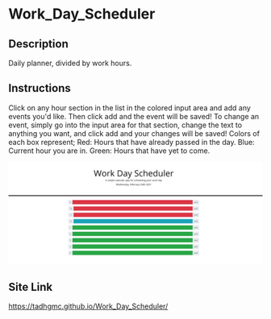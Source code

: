 # Work_Day_Scheduler


## Description
Daily planner, divided by work hours.

## Instructions
Click on any hour section in the list in the colored input area and add any events you'd like. Then click add and the event will be saved! To change an event, simply go into the input area for that section, change the text to anything you want, and click add and your changes will be saved!
Colors of each box represent; Red: Hours that have already passed in the day. Blue: Current hour you are in. Green: Hours that have yet to come.

![ScreenShot](./Develop/ScreenShot.PNG)


## Site Link
https://tadhgmc.github.io/Work_Day_Scheduler/
